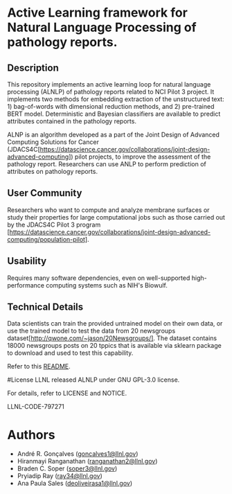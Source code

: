 # Active Learning framework for Natural Language Processing of pathology reports.

## Description

This repository implements an active learning loop for natural language processing (ALNLP) of pathology reports related to NCI Pilot 3 project. It implements two methods for embedding extraction of the unstructured text: 1) bag-of-words with dimensional reduction methods, and 2) pre-trained BERT model. Deterministic and Bayesian classifiers are available to predict attributes contained in the pathology reports.

ALNP is an algorithm developed as a part of the Joint Design of Advanced Computing Solutions for Cancer (JDACS4C[https://datascience.cancer.gov/collaborations/joint-design-advanced-computing]) pilot projects, to improve the assessment of the pathology report. Researchers can use ANLP to perform prediction of attributes on pathology reports.

## User Community

Researchers who want to compute and analyze membrane surfaces or study their properties for large computational jobs such as those carried out by the JDACS4C Pilot 3 program [https://datascience.cancer.gov/collaborations/joint-design-advanced-computing/population-pilot].

## Usability
Requires many software dependencies, even on well-supported high-performance computing systems such as NIH's Biowulf.


## Technical Details
  
Data scientists can train the provided untrained model on their own data, or use the trained model to test the data from 20 newsgroups dataset[http://qwone.com/~jason/20Newsgroups/]. The dataset contains 18000 newsgroups posts on 20 tppics that is available via sklearn package to download and used to test this capability.

Refer to this [README](./README-installation.md).


#License
LLNL released ALNLP under GNU GPL-3.0 license.

For details, refer to LICENSE and NOTICE.

LLNL-CODE-797271
  
# Authors

- André R. Gonçalves (goncalves1@llnl.gov)
- Hiranmayi Ranganathan (ranganathan2@llnl.gov)
- Braden C. Soper (soper3@llnl.gov)
- Pryiadip Ray (ray34@llnl.gov)
- Ana Paula Sales (deoliveirasa1@llnl.gov)
